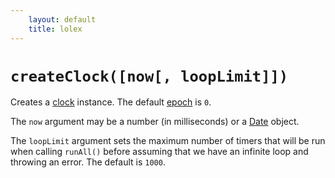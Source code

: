 ```yaml
---
    layout: default
    title: lolex
---
```

# `createClock([now[, loopLimit]])`

Creates a [clock](#clock-api) instance. The default
[epoch](https://en.wikipedia.org/wiki/Epoch_%28reference_date%29) is `0`.

The `now` argument may be a number (in milliseconds) or a
[Date](https://developer.mozilla.org/en-US/docs/Web/JavaScript/Reference/Global_Objects/Date) object.

The `loopLimit` argument sets the maximum number of timers that will be run when calling `runAll()` before assuming that we have an infinite loop and throwing an error. The default is `1000`.

